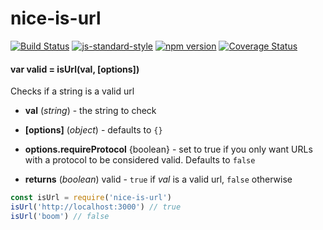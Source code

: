 # nice-is-url

<!-- VDOC.badges travis; standard; npm; coveralls -->
<!-- DON'T EDIT THIS SECTION (including comments), INSTEAD RE-RUN `vdoc` TO UPDATE -->
[![Build Status](https://travis-ci.org/vigour-io/nice-is-url.svg?branch=master)](https://travis-ci.org/vigour-io/nice-is-url)
[![js-standard-style](https://img.shields.io/badge/code%20style-standard-brightgreen.svg)](http://standardjs.com/)
[![npm version](https://badge.fury.io/js/nice-is-url.svg)](https://badge.fury.io/js/nice-is-url)
[![Coverage Status](https://coveralls.io/repos/github/vigour-io/nice-is-url/badge.svg?branch=master)](https://coveralls.io/github/vigour-io/nice-is-url?branch=master)

<!-- VDOC END -->

<!-- VDOC.jsdoc isUrl -->
<!-- DON'T EDIT THIS SECTION (including comments), INSTEAD RE-RUN `vdoc` TO UPDATE -->
#### var valid = isUrl(val, [options])

Checks if a string is a valid url
- **val** (*string*) - the string to check
- **[options]** (*object*) - defaults to `{}`

- **options.requireProtocol** {boolean} - set to true if you only want URLs with a protocol to be considered valid. Defaults to `false`
- **returns** (*boolean*) valid - `true` if *val* is a valid url, `false` otherwise

<!-- VDOC END -->

```javascript
const isUrl = require('nice-is-url')
isUrl('http://localhost:3000') // true
isUrl('boom') // false
```